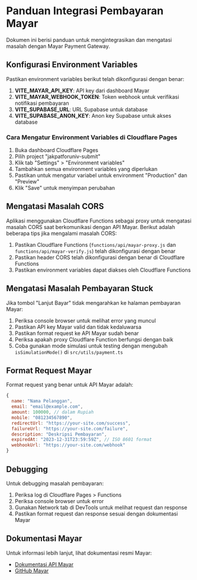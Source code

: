 # Panduan Integrasi Pembayaran Mayar

Dokumen ini berisi panduan untuk mengintegrasikan dan mengatasi masalah dengan Mayar Payment Gateway.

## Konfigurasi Environment Variables

Pastikan environment variables berikut telah dikonfigurasi dengan benar:

1. **VITE_MAYAR_API_KEY**: API key dari dashboard Mayar
2. **VITE_MAYAR_WEBHOOK_TOKEN**: Token webhook untuk verifikasi notifikasi pembayaran
3. **VITE_SUPABASE_URL**: URL Supabase untuk database
4. **VITE_SUPABASE_ANON_KEY**: Anon key Supabase untuk akses database

### Cara Mengatur Environment Variables di Cloudflare Pages

1. Buka dashboard Cloudflare Pages
2. Pilih project "jakpatforuniv-submit"
3. Klik tab "Settings" > "Environment variables"
4. Tambahkan semua environment variables yang diperlukan
5. Pastikan untuk mengatur variabel untuk environment "Production" dan "Preview"
6. Klik "Save" untuk menyimpan perubahan

## Mengatasi Masalah CORS

Aplikasi menggunakan Cloudflare Functions sebagai proxy untuk mengatasi masalah CORS saat berkomunikasi dengan API Mayar. Berikut adalah beberapa tips jika mengalami masalah CORS:

1. Pastikan Cloudflare Functions (`functions/api/mayar-proxy.js` dan `functions/api/mayar-verify.js`) telah dikonfigurasi dengan benar
2. Pastikan header CORS telah dikonfigurasi dengan benar di Cloudflare Functions
3. Pastikan environment variables dapat diakses oleh Cloudflare Functions

## Mengatasi Masalah Pembayaran Stuck

Jika tombol "Lanjut Bayar" tidak mengarahkan ke halaman pembayaran Mayar:

1. Periksa console browser untuk melihat error yang muncul
2. Pastikan API key Mayar valid dan tidak kedaluwarsa
3. Pastikan format request ke API Mayar sudah benar
4. Periksa apakah proxy Cloudflare Function berfungsi dengan baik
5. Coba gunakan mode simulasi untuk testing dengan mengubah `isSimulationMode()` di `src/utils/payment.ts`

## Format Request Mayar

Format request yang benar untuk API Mayar adalah:

```javascript
{
  name: "Nama Pelanggan",
  email: "email@example.com",
  amount: 100000, // dalam Rupiah
  mobile: "081234567890",
  redirectUrl: "https://your-site.com/success",
  failureUrl: "https://your-site.com/failure",
  description: "Deskripsi Pembayaran",
  expiredAt: "2023-12-31T23:59:59Z", // ISO 8601 format
  webhookUrl: "https://your-site.com/webhook"
}
```

## Debugging

Untuk debugging masalah pembayaran:

1. Periksa log di Cloudflare Pages > Functions
2. Periksa console browser untuk error
3. Gunakan Network tab di DevTools untuk melihat request dan response
4. Pastikan format request dan response sesuai dengan dokumentasi Mayar

## Dokumentasi Mayar

Untuk informasi lebih lanjut, lihat dokumentasi resmi Mayar:
- [Dokumentasi API Mayar](https://documenter.getpostman.com/view/25084670/2s8Z6x1sr8)
- [GitHub Mayar](https://github.com/mayarid/mayar-nim)

